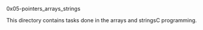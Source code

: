 0x05-pointers_arrays_strings

This directory contains tasks done in the arrays and stringsC programming.
